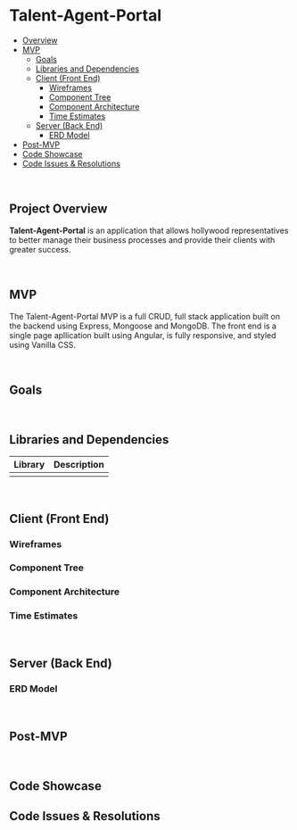 # Talent-Agent-Portal
- [Overview](#overview)
- [MVP](#mvp)
  - [Goals](#goals)
  - [Libraries and Dependencies](#libraries-and-dependencies)
  - [Client (Front End)](#client-front-end)
    - [Wireframes](#wireframes)
    - [Component Tree](#component-tree)
    - [Component Architecture](#component-architecture)
    - [Time Estimates](#time-estimates)
  - [Server (Back End)](#server-back-end)
    - [ERD Model](#erd-model)
- [Post-MVP](#post-mvp)
- [Code Showcase](#code-showcase)
- [Code Issues & Resolutions](#code-issues--resolutions)

<br>

## Project Overview
**Talent-Agent-Portal** is an application that allows hollywood representatives to better manage their business processes and provide their clients with greater success.

<br>

## MVP

The Talent-Agent-Portal MVP is a full CRUD, full stack application built on the backend using Express, Mongoose and MongoDB. The front end is a single page apllication built using Angular, is fully responsive, and styled using Vanilla CSS. 

<br>

## Goals

<br>

## Libraries and Dependencies

|     Library      | Description                                |
| :--------------: | :----------------------------------------- |
| | | 

<br>

## Client (Front End)

### Wireframes
  
### Component Tree

### Component Architecture

### Time Estimates

<br>

## Server (Back End)

### ERD Model

<br>

## Post-MVP

<br>

## Code Showcase

## Code Issues & Resolutions

